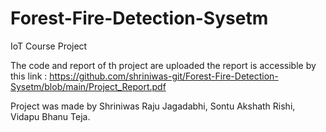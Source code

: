 # Forest-Fire-Detection-Sysetm
IoT Course Project

The code and report of th project are uploaded the report is accessible by this link : https://github.com/shriniwas-git/Forest-Fire-Detection-Sysetm/blob/main/Project_Report.pdf

Project was made by Shriniwas Raju Jagadabhi, Sontu Akshath Rishi, Vidapu Bhanu Teja.
